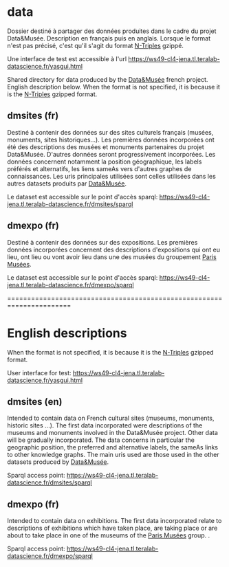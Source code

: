 # data
Dossier destiné à partager des données produites dans le cadre du projet Data&Musée. Description en français puis en anglais. Lorsque le format n'est pas précisé, c'est qu'il s'agit du format [N-Triples](https://en.wikipedia.org/wiki/N-Triples) gzippé.

Une interface de test est accessible à l'url
https://ws49-cl4-jena.tl.teralab-datascience.fr/yasgui.html

Shared directory for data produced by the [Data&amp;Musée](http://datamusee.fr/) french project. English description below. When the format is not specified, it is because it is the [N-Triples](https://en.wikipedia.org/wiki/N-Triples) gzipped format.

## dmsites (fr)
Destiné à contenir des données sur des sites culturels français (musées, monuments, sites historiques...). Les premières données incorporées ont été des descriptions des musées et monuments partenaires du projet Data&Musée. D'autres données seront progressivement incorporées. Les données concernent notamment la position géographique, les labels préférés et alternatifs, les liens sameAs vers d'autres graphes de connaissances. Les uris principales utilisées sont celles utilisées dans les autres datasets produits par [Data&Musée](http://datamusee.fr/).

Le dataset est accessible sur le point d'accès sparql:
https://ws49-cl4-jena.tl.teralab-datascience.fr/dmsites/sparql

## dmexpo (fr)
Destiné à contenir des données sur des expositions. Les premières données incorporées concernent des descriptions d'expositions qui ont eu lieu, ont lieu ou vont avoir lieu dans une des musées du groupement [Paris Musées](http://www.parismusees.paris.fr/fr).

Le dataset est accessible sur le point d'accès sparql:
https://ws49-cl4-jena.tl.teralab-datascience.fr/dmexpo/sparql

======================================================================
# English descriptions
When the format is not specified, it is because it is the [N-Triples](https://en.wikipedia.org/wiki/N-Triples) gzipped format.

User interface for test:
https://ws49-cl4-jena.tl.teralab-datascience.fr/yasgui.html

## dmsites (en)
Intended to contain data on French cultural sites (museums, monuments, historic sites ...). The first data incorporated were descriptions of the museums and monuments involved in the Data&Musée project. Other data will be gradually incorporated. The data concerns in particular the geographic position, the preferred and alternative labels, the sameAs links to other knowledge graphs. The main uris used are those used in the other datasets produced by [Data&Musée](http://datamusee.fr/).

Sparql access point:
https://ws49-cl4-jena.tl.teralab-datascience.fr/dmsites/sparql

## dmexpo (fr)
Intended to contain data on exhibitions. The first data incorporated relate to descriptions of exhibitions which have taken place, are taking place or are about to take place in one of the museums of the [Paris Musées](http://www.parismusees.paris.fr/fr) group. .

Sparql access point:
https://ws49-cl4-jena.tl.teralab-datascience.fr/dmexpo/sparql
